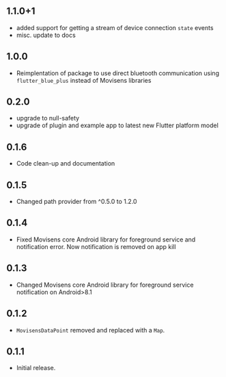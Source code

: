 ## 1.1.0+1

* added support for getting a stream of device connection `state` events
* misc. update to docs

## 1.0.0

* Reimplentation of package to use direct bluetooth communication using `flutter_blue_plus` instead of Movisens libraries

## 0.2.0

* upgrade to null-safety
* upgrade of plugin and example app to latest new Flutter platform model

## 0.1.6

* Code clean-up and documentation

## 0.1.5

* Changed path provider from ^0.5.0 to 1.2.0

## 0.1.4

* Fixed Movisens core Android library for foreground service and notification error. Now notification is removed on app kill

## 0.1.3

* Changed Movisens core Android library for foreground service notification on Android>8.1

## 0.1.2

* `MovisensDataPoint` removed and replaced with a `Map`.

## 0.1.1

* Initial release.
